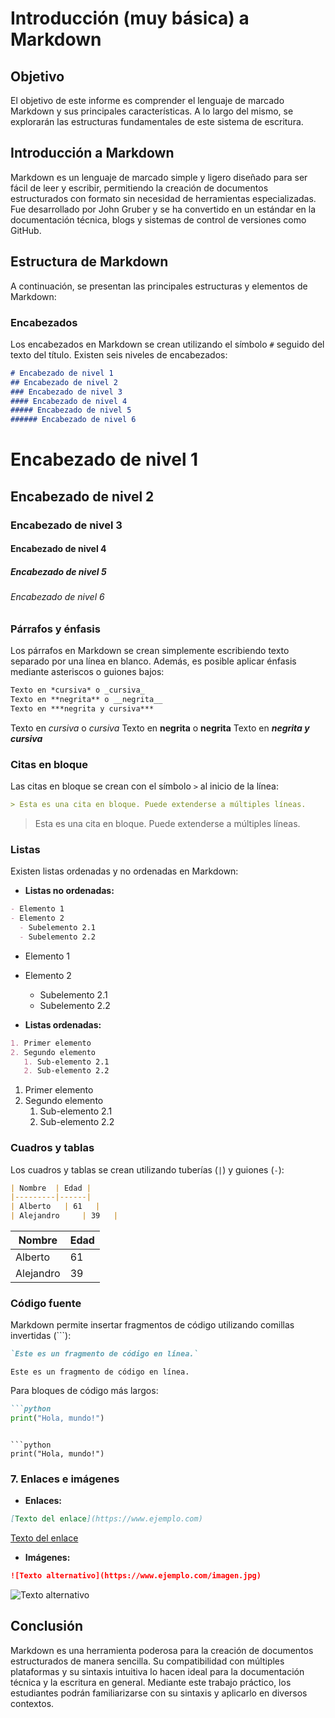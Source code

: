 # Introducción (muy básica) a Markdown

## Objetivo
El objetivo de este informe es comprender el lenguaje de marcado Markdown y sus principales características. A lo largo del mismo, se explorarán las estructuras fundamentales de este sistema de escritura.

## Introducción a Markdown
Markdown es un lenguaje de marcado simple y ligero diseñado para ser fácil de leer y escribir, permitiendo la creación de documentos estructurados con formato sin necesidad de herramientas especializadas. Fue desarrollado por John Gruber y se ha convertido en un estándar en la documentación técnica, blogs y sistemas de control de versiones como GitHub.

## Estructura de Markdown
A continuación, se presentan las principales estructuras y elementos de Markdown:

### Encabezados
Los encabezados en Markdown se crean utilizando el símbolo `#` seguido del texto del título. Existen seis niveles de encabezados:

```markdown
# Encabezado de nivel 1
## Encabezado de nivel 2
### Encabezado de nivel 3
#### Encabezado de nivel 4
##### Encabezado de nivel 5
###### Encabezado de nivel 6
```

# Encabezado de nivel 1
## Encabezado de nivel 2
### Encabezado de nivel 3
#### Encabezado de nivel 4
##### Encabezado de nivel 5
###### Encabezado de nivel 6

### Párrafos y énfasis
Los párrafos en Markdown se crean simplemente escribiendo texto separado por una línea en blanco. Además, es posible aplicar énfasis mediante asteriscos o guiones bajos:

```markdown
Texto en *cursiva* o _cursiva_
Texto en **negrita** o __negrita__
Texto en ***negrita y cursiva***
```

Texto en *cursiva* o _cursiva_
Texto en **negrita** o __negrita__
Texto en ***negrita y cursiva***

### Citas en bloque
Las citas en bloque se crean con el símbolo `>` al inicio de la línea:

```markdown
> Esta es una cita en bloque. Puede extenderse a múltiples líneas.
```

> Esta es una cita en bloque. Puede extenderse a múltiples líneas.

### Listas
Existen listas ordenadas y no ordenadas en Markdown:

- **Listas no ordenadas:**

```markdown
- Elemento 1
- Elemento 2
  - Subelemento 2.1
  - Subelemento 2.2
```

- Elemento 1
- Elemento 2
  - Subelemento 2.1
  - Subelemento 2.2
  
- **Listas ordenadas:**

```markdown
1. Primer elemento
2. Segundo elemento
   1. Sub-elemento 2.1
   2. Sub-elemento 2.2
```

1. Primer elemento
2. Segundo elemento
   1. Sub-elemento 2.1
   2. Sub-elemento 2.2
   
### Cuadros y tablas
Los cuadros y tablas se crean utilizando tuberías (`|`) y guiones (`-`):

```markdown
| Nombre  | Edad |
|---------|------|
| Alberto   | 61   |
| Alejandro     | 39   |
```

| Nombre  | Edad |
|---------|------|
| Alberto   | 61   |
| Alejandro     | 39   |

### Código fuente
Markdown permite insertar fragmentos de código utilizando comillas invertidas (`\``):

```markdown
`Este es un fragmento de código en línea.`
```

`Este es un fragmento de código en línea.`

Para bloques de código más largos:

```markdown
```python
print("Hola, mundo!")
```
```

```python
print("Hola, mundo!")
```

### 7. Enlaces e imágenes
- **Enlaces:**

```markdown
[Texto del enlace](https://www.ejemplo.com)
```

[Texto del enlace](https://www.ejemplo.com)

- **Imágenes:**

```markdown
![Texto alternativo](https://www.ejemplo.com/imagen.jpg)
```

![Texto alternativo](https://es.wikipedia.org/static/images/icons/wikipedia.png)

## Conclusión
Markdown es una herramienta poderosa para la creación de documentos estructurados de manera sencilla. Su compatibilidad con múltiples plataformas y su sintaxis intuitiva lo hacen ideal para la documentación técnica y la escritura en general. Mediante este trabajo práctico, los estudiantes podrán familiarizarse con su sintaxis y aplicarlo en diversos contextos.

